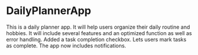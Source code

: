 # DailyPlannerApp
This is a daily planner app. It will help users organize their daily routine and hobbies. It will include several features and an optimized function as well as error handling. Added a task completion checkbox. Lets users mark tasks as complete. The app now includes notifications.  
